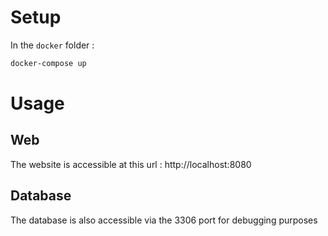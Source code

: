 # Setup

In the `docker` folder :

```bash
docker-compose up
```
# Usage

## Web

The website is accessible at this url : http://localhost:8080
## Database

The database is also accessible via the 3306 port for debugging purposes